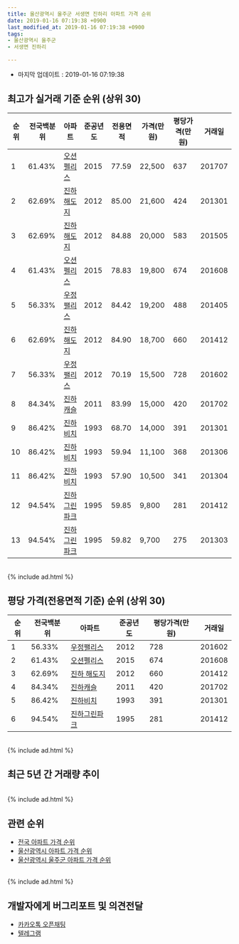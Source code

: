 ```yaml
---
title: 울산광역시 울주군 서생면 진하리 아파트 가격 순위
date: 2019-01-16 07:19:38 +0900
last_modified_at: 2019-01-16 07:19:38 +0900
tags:
- 울산광역시 울주군
- 서생면 진하리

---
```


* 마지막 업데이트 : 2019-01-16 07:19:38

## 최고가 실거래 기준 순위 (상위 30)


|순위|전국백분위|아파트|준공년도|전용면적|가격(만원)|평당가격(만원)|거래일|
|---|---|---|---|---|---|---|---|
|1|61.43%|[오션펠리스](https://search.naver.com/search.naver?query=%EC%9A%B8%EC%82%B0%EA%B4%91%EC%97%AD%EC%8B%9C+%EC%9A%B8%EC%A3%BC%EA%B5%B0+%EC%84%9C%EC%83%9D%EB%A9%B4+%EC%A7%84%ED%95%98%EB%A6%AC+%EC%98%A4%EC%85%98%ED%8E%A0%EB%A6%AC%EC%8A%A4)|2015|77.59|22,500|637|201707|
|2|62.69%|[진하 해도지](https://search.naver.com/search.naver?query=%EC%9A%B8%EC%82%B0%EA%B4%91%EC%97%AD%EC%8B%9C+%EC%9A%B8%EC%A3%BC%EA%B5%B0+%EC%84%9C%EC%83%9D%EB%A9%B4+%EC%A7%84%ED%95%98%EB%A6%AC+%EC%A7%84%ED%95%98+%ED%95%B4%EB%8F%84%EC%A7%80)|2012|85.00|21,600|424|201301|
|3|62.69%|[진하 해도지](https://search.naver.com/search.naver?query=%EC%9A%B8%EC%82%B0%EA%B4%91%EC%97%AD%EC%8B%9C+%EC%9A%B8%EC%A3%BC%EA%B5%B0+%EC%84%9C%EC%83%9D%EB%A9%B4+%EC%A7%84%ED%95%98%EB%A6%AC+%EC%A7%84%ED%95%98+%ED%95%B4%EB%8F%84%EC%A7%80)|2012|84.88|20,000|583|201505|
|4|61.43%|[오션펠리스](https://search.naver.com/search.naver?query=%EC%9A%B8%EC%82%B0%EA%B4%91%EC%97%AD%EC%8B%9C+%EC%9A%B8%EC%A3%BC%EA%B5%B0+%EC%84%9C%EC%83%9D%EB%A9%B4+%EC%A7%84%ED%95%98%EB%A6%AC+%EC%98%A4%EC%85%98%ED%8E%A0%EB%A6%AC%EC%8A%A4)|2015|78.83|19,800|674|201608|
|5|56.33%|[우정팰리스](https://search.naver.com/search.naver?query=%EC%9A%B8%EC%82%B0%EA%B4%91%EC%97%AD%EC%8B%9C+%EC%9A%B8%EC%A3%BC%EA%B5%B0+%EC%84%9C%EC%83%9D%EB%A9%B4+%EC%A7%84%ED%95%98%EB%A6%AC+%EC%9A%B0%EC%A0%95%ED%8C%B0%EB%A6%AC%EC%8A%A4)|2012|84.42|19,200|488|201405|
|6|62.69%|[진하 해도지](https://search.naver.com/search.naver?query=%EC%9A%B8%EC%82%B0%EA%B4%91%EC%97%AD%EC%8B%9C+%EC%9A%B8%EC%A3%BC%EA%B5%B0+%EC%84%9C%EC%83%9D%EB%A9%B4+%EC%A7%84%ED%95%98%EB%A6%AC+%EC%A7%84%ED%95%98+%ED%95%B4%EB%8F%84%EC%A7%80)|2012|84.90|18,700|660|201412|
|7|56.33%|[우정팰리스](https://search.naver.com/search.naver?query=%EC%9A%B8%EC%82%B0%EA%B4%91%EC%97%AD%EC%8B%9C+%EC%9A%B8%EC%A3%BC%EA%B5%B0+%EC%84%9C%EC%83%9D%EB%A9%B4+%EC%A7%84%ED%95%98%EB%A6%AC+%EC%9A%B0%EC%A0%95%ED%8C%B0%EB%A6%AC%EC%8A%A4)|2012|70.19|15,500|728|201602|
|8|84.34%|[진하캐슬](https://search.naver.com/search.naver?query=%EC%9A%B8%EC%82%B0%EA%B4%91%EC%97%AD%EC%8B%9C+%EC%9A%B8%EC%A3%BC%EA%B5%B0+%EC%84%9C%EC%83%9D%EB%A9%B4+%EC%A7%84%ED%95%98%EB%A6%AC+%EC%A7%84%ED%95%98%EC%BA%90%EC%8A%AC)|2011|83.99|15,000|420|201702|
|9|86.42%|[진하비치](https://search.naver.com/search.naver?query=%EC%9A%B8%EC%82%B0%EA%B4%91%EC%97%AD%EC%8B%9C+%EC%9A%B8%EC%A3%BC%EA%B5%B0+%EC%84%9C%EC%83%9D%EB%A9%B4+%EC%A7%84%ED%95%98%EB%A6%AC+%EC%A7%84%ED%95%98%EB%B9%84%EC%B9%98)|1993|68.70|14,000|391|201301|
|10|86.42%|[진하비치](https://search.naver.com/search.naver?query=%EC%9A%B8%EC%82%B0%EA%B4%91%EC%97%AD%EC%8B%9C+%EC%9A%B8%EC%A3%BC%EA%B5%B0+%EC%84%9C%EC%83%9D%EB%A9%B4+%EC%A7%84%ED%95%98%EB%A6%AC+%EC%A7%84%ED%95%98%EB%B9%84%EC%B9%98)|1993|59.94|11,100|368|201306|
|11|86.42%|[진하비치](https://search.naver.com/search.naver?query=%EC%9A%B8%EC%82%B0%EA%B4%91%EC%97%AD%EC%8B%9C+%EC%9A%B8%EC%A3%BC%EA%B5%B0+%EC%84%9C%EC%83%9D%EB%A9%B4+%EC%A7%84%ED%95%98%EB%A6%AC+%EC%A7%84%ED%95%98%EB%B9%84%EC%B9%98)|1993|57.90|10,500|341|201304|
|12|94.54%|[진하그린파크](https://search.naver.com/search.naver?query=%EC%9A%B8%EC%82%B0%EA%B4%91%EC%97%AD%EC%8B%9C+%EC%9A%B8%EC%A3%BC%EA%B5%B0+%EC%84%9C%EC%83%9D%EB%A9%B4+%EC%A7%84%ED%95%98%EB%A6%AC+%EC%A7%84%ED%95%98%EA%B7%B8%EB%A6%B0%ED%8C%8C%ED%81%AC)|1995|59.85|9,800|281|201412|
|13|94.54%|[진하그린파크](https://search.naver.com/search.naver?query=%EC%9A%B8%EC%82%B0%EA%B4%91%EC%97%AD%EC%8B%9C+%EC%9A%B8%EC%A3%BC%EA%B5%B0+%EC%84%9C%EC%83%9D%EB%A9%B4+%EC%A7%84%ED%95%98%EB%A6%AC+%EC%A7%84%ED%95%98%EA%B7%B8%EB%A6%B0%ED%8C%8C%ED%81%AC)|1995|59.82|9,700|275|201303|


<br>
{% include ad.html %}
<br>

## 평당 가격(전용면적 기준) 순위 (상위 30)


|순위|전국백분위|아파트|준공년도|평당가격(만원)|거래일|
|---|---|---|---|---|---|
|1|56.33%|[우정팰리스](https://search.naver.com/search.naver?query=%EC%9A%B8%EC%82%B0%EA%B4%91%EC%97%AD%EC%8B%9C+%EC%9A%B8%EC%A3%BC%EA%B5%B0+%EC%84%9C%EC%83%9D%EB%A9%B4+%EC%A7%84%ED%95%98%EB%A6%AC+%EC%9A%B0%EC%A0%95%ED%8C%B0%EB%A6%AC%EC%8A%A4)|2012|728|201602|
|2|61.43%|[오션펠리스](https://search.naver.com/search.naver?query=%EC%9A%B8%EC%82%B0%EA%B4%91%EC%97%AD%EC%8B%9C+%EC%9A%B8%EC%A3%BC%EA%B5%B0+%EC%84%9C%EC%83%9D%EB%A9%B4+%EC%A7%84%ED%95%98%EB%A6%AC+%EC%98%A4%EC%85%98%ED%8E%A0%EB%A6%AC%EC%8A%A4)|2015|674|201608|
|3|62.69%|[진하 해도지](https://search.naver.com/search.naver?query=%EC%9A%B8%EC%82%B0%EA%B4%91%EC%97%AD%EC%8B%9C+%EC%9A%B8%EC%A3%BC%EA%B5%B0+%EC%84%9C%EC%83%9D%EB%A9%B4+%EC%A7%84%ED%95%98%EB%A6%AC+%EC%A7%84%ED%95%98+%ED%95%B4%EB%8F%84%EC%A7%80)|2012|660|201412|
|4|84.34%|[진하캐슬](https://search.naver.com/search.naver?query=%EC%9A%B8%EC%82%B0%EA%B4%91%EC%97%AD%EC%8B%9C+%EC%9A%B8%EC%A3%BC%EA%B5%B0+%EC%84%9C%EC%83%9D%EB%A9%B4+%EC%A7%84%ED%95%98%EB%A6%AC+%EC%A7%84%ED%95%98%EC%BA%90%EC%8A%AC)|2011|420|201702|
|5|86.42%|[진하비치](https://search.naver.com/search.naver?query=%EC%9A%B8%EC%82%B0%EA%B4%91%EC%97%AD%EC%8B%9C+%EC%9A%B8%EC%A3%BC%EA%B5%B0+%EC%84%9C%EC%83%9D%EB%A9%B4+%EC%A7%84%ED%95%98%EB%A6%AC+%EC%A7%84%ED%95%98%EB%B9%84%EC%B9%98)|1993|391|201301|
|6|94.54%|[진하그린파크](https://search.naver.com/search.naver?query=%EC%9A%B8%EC%82%B0%EA%B4%91%EC%97%AD%EC%8B%9C+%EC%9A%B8%EC%A3%BC%EA%B5%B0+%EC%84%9C%EC%83%9D%EB%A9%B4+%EC%A7%84%ED%95%98%EB%A6%AC+%EC%A7%84%ED%95%98%EA%B7%B8%EB%A6%B0%ED%8C%8C%ED%81%AC)|1995|281|201412|


<br>
{% include ad.html %}
<br>

## 최근 5년 간 거래량 추이


<div style="width:100%;">
    <canvas id="deal_progress" height="250"></canvas>
</div>

<script>
new Chart(document.getElementById("deal_progress"), {
    type: 'line',
    data: {
        labels: ['201401','201402','201403','201404','201405','201406','201407','201408','201409','201410','201411','201412','201501','201502','201503','201504','201505','201506','201507','201508','201509','201510','201511','201512','201601','201602','201603','201604','201605','201606','201607','201608','201609','201610','201611','201612','201701','201702','201703','201704','201705','201706','201707','201708','201709','201710','201711','201712','201801','201802','201803','201804','201805','201806','201807','201808','201809','201810','201811','201812','201901'],
        datasets: [{
            label: '실거래 수',
            pointRadius: 1,
            data: [2, 2, 2, 7, 3, 1, 1, 1, 2, 2, 4, 4, 2, 5, 2, 0, 4, 5, 3, 2, 3, 1, 0, 0, 1, 3, 2, 2, 3, 4, 1, 15, 5, 3, 4, 2, 4, 2, 4, 3, 6, 3, 6, 1, 2, 1, 2, 1, 4, 1, 1, 1, 1, 2, 0, 0, 0, 0, 0, 0, 0],
            borderColor: "rgba(255, 201, 14, 1)",
            backgroundColor: "rgba(255, 201, 14, 0.5)",
            fill: true,
        }]
    },
    options: {
        responsive: true,
        title: {
            display: true,
            text: '5년간 거래량 추이'
        },
        tooltips: {
            mode: 'index',
            intersect: false,
        },
        hover: {
            mode: 'nearest',
            intersect: true
        },
        scales: {
            xAxes: [{
                display: true,
                scaleLabel: {
                    display: true,
                    labelString: '년/월'
                }
            }],
            yAxes: [{
                display: true,
                ticks: {
                    suggestedMin: 0,
                },
                scaleLabel: {
                    display: true,
                    labelString: '실거래 수'
                }
            }]
        }
    }
});

</script>


<br>
{% include ad.html %}
<br>

## 관련 순위

- [전국 아파트 가격 순위](https://inasie.github.io/apt-ranking/전국)
- [울산광역시 아파트 가격 순위](https://inasie.github.io/apt-ranking/울산광역시)
- [울산광역시 울주군 아파트 가격 순위](https://inasie.github.io/apt-ranking/울산광역시-울주군)


<br>
{% include ad.html %}
<br>

## 개발자에게 버그리포트 및 의견전달

- [카카오톡 오픈채팅](https://open.kakao.com/o/gLJUAP4)
- [텔레그램](https://t.me/inasie)

